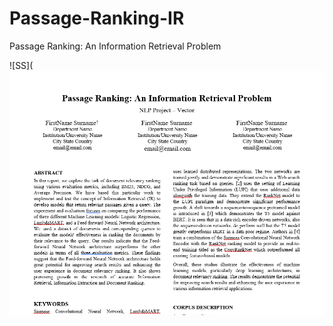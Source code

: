 # Passage-Ranking-IR
Passage Ranking: An Information Retrieval Problem

![SS](![Screenshot](https://raw.githubusercontent.com/SleepyRizi/Passage-Ranking-IR/main/SS.png)

